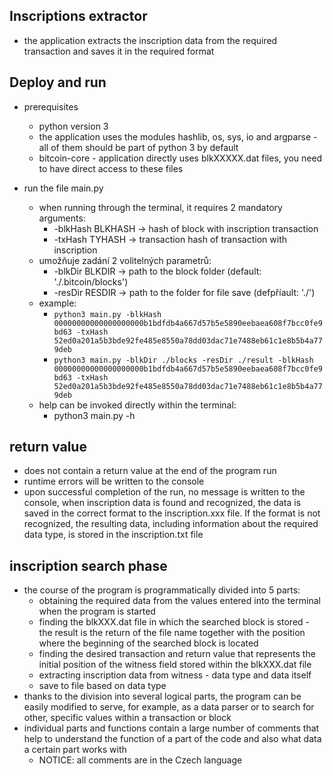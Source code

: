 ## Inscriptions extractor

- the application extracts the inscription data from the required transaction and saves it in the required format

## Deploy and run
- prerequisites
    - python version 3
    - the application uses the modules hashlib, os, sys, io and argparse - all of them should be part of python 3 by default
    - bitcoin-core - application directly uses blkXXXXX.dat files, you need to have direct access to these files 

- run the file main.py
    - when running through the terminal, it requires 2 mandatory arguments: 
        - -blkHash BLKHASH -> hash of block with inscription transaction
        - -txHash TYHASH -> transaction hash of transaction with inscription
    - umožňuje zadání 2 volitelných parametrů: 
        - -blkDir BLKDIR -> path to the block folder (default: './.bitcoin/blocks')
        - -resDir RESDIR -> path to the folder for file save (defpříault: './')
    - example:
        - `python3 main.py -blkHash 00000000000000000000b1bdfdb4a667d57b5e5890eebaea608f7bcc0fe9bd63 -txHash 52ed0a201a5b3bde92fe485e8550a78dd03dac71e7488eb61c1e8b5b4a779deb`
        - `python3 main.py -blkDir ./blocks -resDir ./result -blkHash 00000000000000000000b1bdfdb4a667d57b5e5890eebaea608f7bcc0fe9bd63 -txHash 52ed0a201a5b3bde92fe485e8550a78dd03dac71e7488eb61c1e8b5b4a779deb`
    - help can be invoked directly within the terminal:
        - python3 main.py -h

## return value
- does not contain a return value at the end of the program run
- runtime errors will be written to the console
- upon successful completion of the run, no message is written to the console, when inscription data is found and recognized, the data is saved in the correct format to the inscription.xxx file. If the format is not recognized, the resulting data, including information about the required data type, is stored in the inscription.txt file

## inscription search phase
- the course of the program is programmatically divided into 5 parts:
    - obtaining the required data from the values entered into the terminal when the program is started
    - finding the blkXXX.dat file in which the searched block is stored - the result is the return of the file name together with the position where the beginning of the searched block is located
    - finding the desired transaction and return value that represents the initial position of the witness field stored within the blkXXX.dat file
    - extracting inscription data from witness - data type and data itself
    - save to file based on data type
- thanks to the division into several logical parts, the program can be easily modified to serve, for example, as a data parser or to search for other, specific values within a transaction or block
- individual parts and functions contain a large number of comments that help to understand the function of a part of the code and also what data a certain part works with
    - NOTICE: all comments are in the Czech language